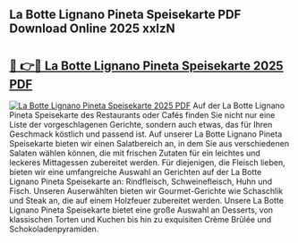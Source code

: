 ## La Botte Lignano Pineta Speisekarte PDF Download Online 2025 xxIzN

# <h2><a href="http://gc6jemj.nevu.top/?p=La+Botte+Lignano+Pineta+Speisekarte">🔗 👉🔴 La Botte Lignano Pineta Speisekarte 2025 PDF</a></h2>

[![La Botte Lignano Pineta Speisekarte 2025 PDF](https://i.imgur.com/dBaPXMq.png)](http://gc6jemj.nevu.top/?p=La+Botte+Lignano+Pineta+Speisekarte)
Auf der La Botte Lignano Pineta Speisekarte des Restaurants oder Cafés finden Sie nicht nur eine Liste der vorgeschlagenen Gerichte, sondern auch etwas, das für Ihren Geschmack köstlich und passend ist. Auf unserer La Botte Lignano Pineta Speisekarte bieten wir einen Salatbereich an, in dem Sie aus verschiedenen Salaten wählen können, die mit frischen Zutaten für ein leichtes und leckeres Mittagessen zubereitet werden. Für diejenigen, die Fleisch lieben, bieten wir eine umfangreiche Auswahl an Gerichten auf der La Botte Lignano Pineta Speisekarte an: Rindfleisch, Schweinefleisch, Huhn und Fisch. Unseren Auserwählten bieten wir Gourmet-Gerichte wie Schaschlik und Steak an, die auf einem Holzfeuer zubereitet werden. Unsere La Botte Lignano Pineta Speisekarte bietet eine große Auswahl an Desserts, von klassischen Torten und Kuchen bis hin zu exquisiten Crème Brûlée und Schokoladenpyramiden.
